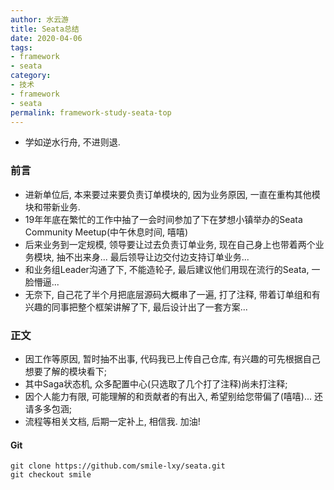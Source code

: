 ```yaml
---
author: 水云游
title: Seata总结
date: 2020-04-06
tags:
- framework
- seata
category: 
- 技术
- framework
- seata
permalink: framework-study-seata-top
---
```

- 学如逆水行舟, 不进则退.
<!-- more -->

### 前言
- 进新单位后, 本来要过来要负责订单模块的, 因为业务原因, 一直在重构其他模块和带新业务. 
- 19年年底在繁忙的工作中抽了一会时间参加了下在梦想小镇举办的Seata Community Meetup(中午休息时间, 嘻嘻)
- 后来业务到一定规模, 领导要让过去负责订单业务, 现在自己身上也带着两个业务模块, 抽不出来身... 最后领导让边交付边支持订单业务...
- 和业务组Leader沟通了下, 不能造轮子, 最后建议他们用现在流行的Seata, 一脸懵逼...
- 无奈下, 自己花了半个月把底层源码大概串了一遍, 打了注释, 带着订单组和有兴趣的同事把整个框架讲解了下, 最后设计出了一套方案...

### 正文
- 因工作等原因, 暂时抽不出事, 代码我已上传自己仓库, 有兴趣的可先根据自己想要了解的模块看下;
- 其中Saga状态机, 众多配置中心(只选取了几个打了注释)尚未打注释;
- 因个人能力有限, 可能理解的和贡献者的有出入, 希望别给您带偏了(嘻嘻)... 还请多多包涵;
- 流程等相关文档, 后期一定补上, 相信我. 加油!

#### Git
```
git clone https://github.com/smile-lxy/seata.git
git checkout smile
```